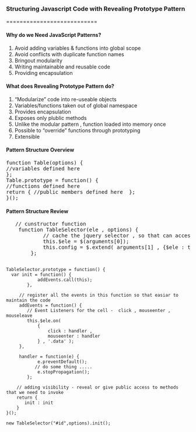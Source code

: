 <h3>Structuring Javascript Code with Revealing Prototype Pattern</h3>
===========================
<h4>Why do we Need JavaScript Patterns?</h4>
<ol>
<li>Avoid adding variables & functions into global scope</li>
<li>Avoid conflicts with duplicate function names</li>
<li>Bringout modularity</li>
<li>Writing maintainable and reusable code</li>
<li>Providing encapsulation</li>
</ol>
  
<h4>What does Revealing Prototype Pattern do?</h4>
<ol>
<li>“Modularize” code into re-useable objects</li>
<li>Variables/functions taken out of global namespace</li>
<li>Provides encapsulation</li>
<li>Exposes only plublic methods</li>
<li>Unlike the modular pattern , function loaded into memory once</li>
<li>Possible to “override” functions through prototyping</li>
<li>Extensible</li>
</ol>

<h4>Pattern Structure Overview</h4>
<pre>
function Table(options) {
//variables defined here
};
Table.prototype = function() {
//functions defined here
return { //public members defined here  };
}();
</pre>

<h4>Pattern Structure Review</h4>
<pre>
   // cunstructor function
    function TableSelector(ele , options) {
            // cache the jquery selector , so that can access the variable accorss the comp
            this.$ele = $(arguments[0]);
            this.config = $.extend( arguments[1] , {$ele : this.$ele});
        };

    TableSelector.prototype = function() {
      var init = function() {
                addEvents.call(this);
            },
         
         // register all the events in this function so that easiar to maintain the code
         addEvents = function() {
            // Event Listeners for the cell -  click , mouseenter , mouseleave
            this.$ele.on(
                {
                    click : handler ,
                    mouseenter : handler
                } , '.data' );
         },
         
         handler = function(e) {
                e.preventDefault();
               // do some thing .....
                e.stopPropagation();
            };

        // adding visibility - reveal or give public access to methods that we need to invoke
        return {
           init : init
        }
    }();
    
    new TableSelector("#id",options).init();
</pre>



  
  
